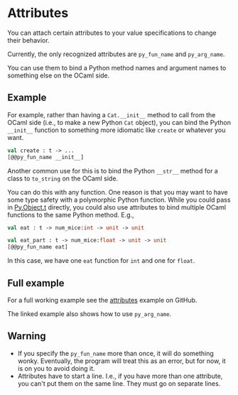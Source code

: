 # Attributes

You can attach certain attributes to your value specifications to change their behavior.

Currently, the only recognized attributes are `py_fun_name` and `py_arg_name`.

You can use them to bind a Python method names and argument names to something else on the OCaml side.

## Example

For example, rather than having a `Cat.__init__` method to call from the OCaml side (i.e., to make a new Python `Cat` object), you can bind the Python `__init__` function to something more idiomatic like `create` or whatever you want.

```ocaml
val create : t -> ...
[@@py_fun_name __init__]
```

Another common use for this is to bind the Python `__str__` method for a class to `to_string` on the OCaml side.

You can do this with any function. One reason is that you may want to have some type safety with a polymorphic Python function. While you could pass in [Py.Object.t](https://mooreryan.github.io/ocaml_python_bindgen/types/#pytypes) directly, you could also use attributes to bind multiple OCaml functions to the same Python method. E.g.,

```ocaml
val eat : t -> num_mice:int -> unit -> unit

val eat_part : t -> num_mice:float -> unit -> unit
[@@py_fun_name eat]
```

In this case, we have one `eat` function for `int` and one for `float`.

## Full example

For a full working example see the [attributes](https://github.com/mooreryan/ocaml_python_bindgen/tree/main/examples/attributes) example on GitHub.

The linked example also shows how to use `py_arg_name`.

## Warning

- If you specify the `py_fun_name` more than once, it will do something wonky. Eventually, the program will treat this as an error, but for now, it is on you to avoid doing it.
- Attributes have to start a line. I.e., if you have more than one attribute, you can't put them on the same line. They must go on separate lines.
